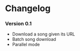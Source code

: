Changelog
=========

### Version 0.1

* Download a song given its URL
* Batch song download
* Parallel mode